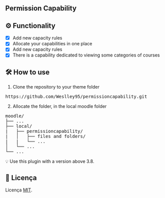 ## Permission Capability

## ⚙️ Functionality

- [x] Add new capacity rules
- [x] Allocate your capabilities in one place
- [x] Add new capacity rules
- [x] There is a capability dedicated to viewing some categories of courses

## 🛠 How to use

1. Clone the repository to your theme folder
<pre>
https://github.com/Weslley95/permissioncapability.git
</pre>

2. Allocate the folder, in the local moodle folder
<pre>
moodle/
├── ...                                
├── local/                            
|   ├── permissioncapability/                         
|   │   ├── files and folders/                                                           
|   |   └── ...                        
│   └── ...                            
└── ...                                
</pre>

💡 Use this plugin with a version above 3.8.

## 📝 Licença
Licença [MIT](./LICENSE).
